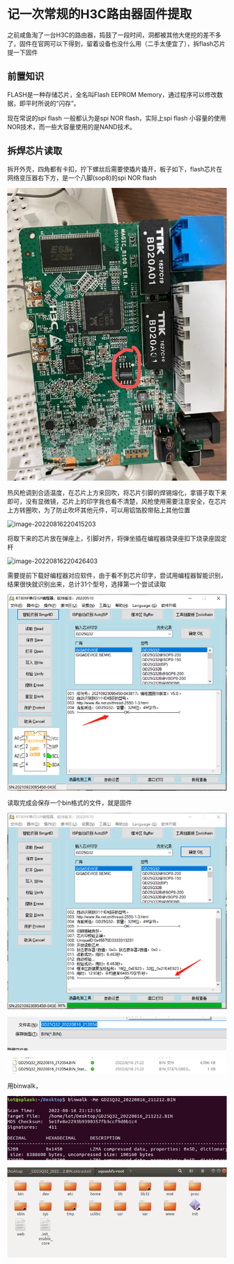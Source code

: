 # 记一次常规的H3C路由器固件提取 

之前咸鱼淘了一台H3C的路由器，捣鼓了一段时间，洞都被其他大佬挖的差不多了，固件在官网可以下得到，留着设备也没什么用（二手太便宜了），拆flash芯片提一下固件

## 前置知识

FLASH是一种存储芯片，全名叫Flash EEPROM Memory，通过程序可以修改数据，即平时所说的“闪存”。

现在常说的spi flash 一般都认为是spi NOR flash，实际上spi flash 小容量的使用NOR技术，而一些大容量使用的是NAND技术。



## 拆焊芯片读取

拆开外壳，四角都有卡扣，拧下螺丝后需要使撬片撬开，板子如下，flash芯片在网络变压器右下方，是一个八脚(sop8)的spi  NOR flash

![image-20220819111515513](固件提取.assets/image-20220819111515513.png)

热风枪调到合适温度，在芯片上方来回吹，将芯片引脚的焊锡熔化，拿镊子取下来即可，没有显微镜，芯片上的印字我也看不清楚，风枪使用需要注意安全，在芯片上方转圈吹，为了防止吹坏其他元件，可以用铝箔胶带贴上其他位置

![image-20220816220415203](固件提取.assets/image-20220816220415203.png)

将取下来的芯片放在弹座上，引脚对齐，将弹坐插在编程器烧录座扣下烧录座固定杆

![image-20220816220426403](固件提取.assets/image-20220816220426403.png)

需要提前下载好编程器对应软件，由于看不到芯片印字，尝试用编程器智能识别，结果很快就识别出来，总计31个型号，选择第一个尝试读取

![image-20220816212000530](固件提取.assets/image-20220816212000530.png)

读取完成会保存一个bin格式的文件，就是固件

![image-20220816212119105](固件提取.assets/image-20220816212119105.png)



![image-20220816212131535](固件提取.assets/image-20220816212131535.png)



![image-20220816212234782](固件提取.assets/image-20220816212234782.png)

用binwalk，

![image-20220816212311516](固件提取.assets/image-20220816212311516.png)





![image-20220816212408016](固件提取.assets/image-20220816212408016.png)



